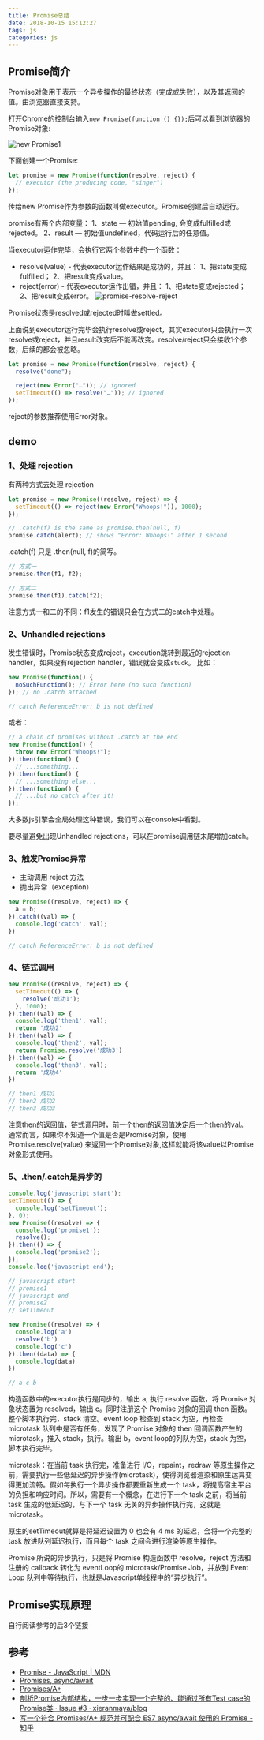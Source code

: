 ```yaml
---
title: Promise总结
date: 2018-10-15 15:12:27
tags: js
categories: js
---
```


## Promise简介

Promise对象用于表示一个异步操作的最终状态（完成或失败），以及其返回的值。由浏览器直接支持。

打开Chrome的控制台输入`new Promise(function () {});`后可以看到浏览器的Promise对象:

![new Promise1](/img/promise1.png)

下面创建一个Promise:
``` javascript
let promise = new Promise(function(resolve, reject) {
  // executor (the producing code, "singer")
});
```
传给new Promise作为参数的函数叫做executor。Promise创建后自动运行。

promise有两个内部变量：
1、state — 初始值pending, 会变成fulfilled或rejected。
2、result — 初始值undefined，代码运行后的任意值。

当executor运作完毕，会执行它两个参数中的一个函数：
* resolve(value) - 代表executor运作结果是成功的，并且：
1、把state变成fulfilled；
2、把result变成value。
* reject(error) - 代表executor运作出错，并且：
1、把state变成rejected；
2、把result变成error。
![promise-resolve-reject](/img/promise-resolve-reject.png)

Promise状态是resolved或rejected时叫做settled。

上面说到executor运行完毕会执行resolve或reject，其实executor只会执行一次resolve或reject，并且result改变后不能再改变。resolve/reject只会接收1个参数，后续的都会被忽略。

``` javascript
let promise = new Promise(function(resolve, reject) {
  resolve("done");

  reject(new Error("…")); // ignored
  setTimeout(() => resolve("…")); // ignored
});
```

<div class="tip">
reject的参数推荐使用Error对象。
</div>

## demo

### 1、处理 rejection

有两种方式去处理 rejection

``` javascript
let promise = new Promise((resolve, reject) => {
  setTimeout(() => reject(new Error("Whoops!")), 1000);
});

// .catch(f) is the same as promise.then(null, f)
promise.catch(alert); // shows "Error: Whoops!" after 1 second
```

<div class="tip">
.catch(f) 只是 .then(null, f)的简写。
</div>

``` javascript
// 方式一
promise.then(f1, f2);

// 方式二
promise.then(f1).catch(f2);
```

<div class="tip">
注意方式一和二的不同：f1发生的错误只会在方式二的catch中处理。
</div>

### 2、Unhandled rejections

发生错误时，Promise状态变成reject，execution跳转到最近的rejection handler，如果没有rejection handler，错误就会变成`stuck`。
比如：

``` javascript
new Promise(function() {
  noSuchFunction(); // Error here (no such function)
}); // no .catch attached

// catch ReferenceError: b is not defined
```

或者：

``` javascript
// a chain of promises without .catch at the end
new Promise(function() {
  throw new Error("Whoops!");
}).then(function() {
  // ...something...
}).then(function() {
  // ...something else...
}).then(function() {
  // ...but no catch after it!
});
```

大多数js引擎会全局处理这种错误，我们可以在console中看到。
<div class="tip">
要尽量避免出现Unhandled rejections，可以在promise调用链末尾增加catch。
</div>

### 3、触发Promise异常

* 主动调用 reject 方法
* 抛出异常（exception）

``` javascript
new Promise((resolve, reject) => {
  a = b;
}).catch((val) => {
  console.log('catch', val);
})

// catch ReferenceError: b is not defined
```

### 4、链式调用
``` javascript
new Promise((resolve, reject) => {
  setTimeout(() => {
    resolve('成功1');
  }, 1000);
}).then((val) => {
  console.log('then1', val);
  return '成功2'
}).then((val) => {
  console.log('then2', val);
  return Promise.resolve('成功3')
}).then((val) => {
  console.log('then3', val);
  return '成功4'
})

// then1 成功1
// then2 成功2
// then3 成功3
```

<div class="tip">
  注意then的返回值，链式调用时，前一个then的返回值决定后一个then的val。<br/>
  通常而言，如果你不知道一个值是否是Promise对象，使用Promise.resolve(value) 来返回一个Promise对象,这样就能将该value以Promise对象形式使用。
</div>

### 5、.then/.catch是异步的

``` javascript
console.log('javascript start');
setTimeout(() => {
  console.log('setTimeout');
}, 0);
new Promise((resolve) => {
  console.log('promise1');
  resolve();
}).then(() => {
  console.log('promise2');
});
console.log('javascript end');

// javascript start
// promise1
// javascript end
// promise2
// setTimeout
```

``` javascript
new Promise((resolve) => {
  console.log('a')
  resolve('b')
  console.log('c')
}).then((data) => {
  console.log(data)
})

// a c b
```

构造函数中的executor执行是同步的，输出 a, 执行 resolve 函数，将 Promise 对象状态置为 resolved，输出 c。同时注册这个 Promise 对象的回调 then 函数。整个脚本执行完，stack 清空。event loop 检查到 stack 为空，再检查 microtask 队列中是否有任务，发现了 Promise 对象的 then 回调函数产生的 microtask，推入 stack，执行。输出 b，event loop的列队为空，stack 为空，脚本执行完毕。

microtask：在当前 task 执行完，准备进行 I/O，repaint，redraw 等原生操作之前，需要执行一些低延迟的异步操作(microtask)，使得浏览器渲染和原生运算变得更加流畅。假如每执行一个异步操作都要重新生成一个 task，将提高宿主平台的负担和响应时间。所以，需要有一个概念，在进行下一个 task 之前，将当前 task 生成的低延迟的，与下一个 task 无关的异步操作执行完，这就是 microtask。

原生的setTimeout就算是将延迟设置为 0 也会有 4 ms 的延迟，会将一个完整的 task 放进队列延迟执行，而且每个 task 之间会进行渲染等原生操作。

Promise 所说的异步执行，只是将 Promise 构造函数中 resolve，reject 方法和注册的 callback 转化为 eventLoop的 microtask/Promise Job，并放到 Event Loop 队列中等待执行，也就是Javascript单线程中的“异步执行”。

## Promise实现原理

自行阅读参考的后3个链接


## 参考
* [Promise - JavaScript | MDN](https://developer.mozilla.org/zh-CN/docs/Web/JavaScript/Reference/Global_Objects/Promise)
* [Promises, async/await](https://javascript.info/async)
* [Promises/A+](https://promisesaplus.com/#point-67)
* [剖析Promise内部结构，一步一步实现一个完整的、能通过所有Test case的Promise类 · Issue #3 · xieranmaya/blog](https://github.com/xieranmaya/blog/issues/3)
* [写一个符合 Promises/A+ 规范并可配合 ES7 async/await 使用的 Promise - 知乎](https://zhuanlan.zhihu.com/p/23312442)
